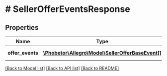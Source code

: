 # # SellerOfferEventsResponse

## Properties

Name | Type | Description | Notes
------------ | ------------- | ------------- | -------------
**offer_events** | [**\Phobetor\Allegro\Model\SellerOfferBaseEvent[]**](SellerOfferBaseEvent.md) | The list of events. |

[[Back to Model list]](../../README.md#models) [[Back to API list]](../../README.md#endpoints) [[Back to README]](../../README.md)
